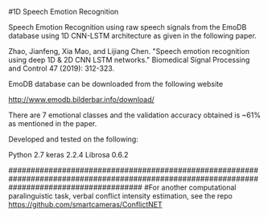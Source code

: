 #1D Speech Emotion Recognition

Speech Emotion Recognition using raw speech signals from the EmoDB database using 1D CNN-LSTM architecture as given in the following paper.

Zhao, Jianfeng, Xia Mao, and Lijiang Chen. "Speech emotion recognition using deep 1D & 2D CNN LSTM networks." Biomedical Signal Processing and Control 47 (2019): 312-323.

EmoDB database can be downloaded from the following website

http://www.emodb.bilderbar.info/download/

There are 7 emotional classes and the validation accuracy obtained is ~61% as mentioned in the paper.

Developed and tested on the following:

Python 2.7
keras 2.2.4
Librosa 0.6.2

##############################################################################################################################################
#For another computational paralinguistic task, verbal conflict intensity estimation, see the repo https://github.com/smartcameras/ConflictNET
